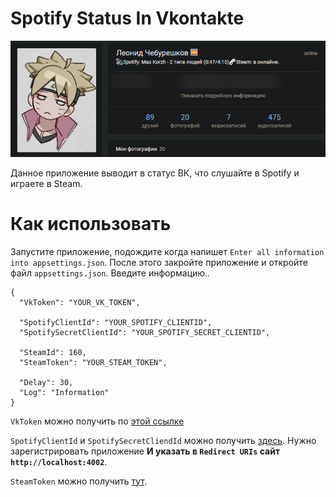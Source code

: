 # Spotify Status In Vkontakte
![Image](https://github.com/DiFFoZ/SpotifyStatusInVkontakte/blob/master/images/example.png)

Данное приложение выводит в статус ВК, что слушайте в Spotify и играете в Steam.

# Как использовать
Запустите приложение, подождите когда напишет `Enter all information into appsettings.json`. После этого закройте приложение и откройте файл `appsettings.json`. Введите информацию..

```
{
  "VkToken": "YOUR_VK_TOKEN",

  "SpotifyClientId": "YOUR_SPOTIFY_CLIENTID",
  "SpotifySecretClientId": "YOUR_SPOTIFY_SECRET_CLIENTID",

  "SteamId": 160,
  "SteamToken": "YOUR_STEAM_TOKEN",

  "Delay": 30,
  "Log": "Information"
}
```
`VkToken` можно получить по [этой ссылке](https://oauth.vk.com/authorize?client_id=7186653&redirect_uri=https://oauth.vk.com/blank.html&display=page&scope=1024&response_type=token&v=5.21&state=1234567&revoke=1)

`SpotifyClientId` и `SpotifySecretCliendId` можно получить [здесь](https://developer.spotify.com/dashboard/applications). Нужно зарегистрировать приложение **И указать в `Redirect URIs` сайт `http://localhost:4002`**.

`SteamToken` можно получить [тут](https://steamcommunity.com/dev/apikey).
